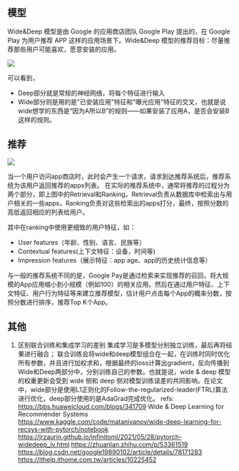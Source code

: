
## 模型
Wide&Deep 模型是由 Google 的应用商店团队 Google Play 提出的，在 Google Play 为用户推荐 APP 这样的应用场景下。Wide&Deep 模型的推荐目标：尽量推荐那些用户可能喜欢，愿意安装的应用。

![](./alg_rec_deepWide/1.png)

可以看到，
- Deep部分就是常规的神经网络，将每个特征进行输入
- Wide部分则是用的是"已安装应用"特征和"曝光应用"特征的交叉，也就是说wide想学的东西是“因为A所以B”的规则——如果安装了应用A，是否会安装B这样的规则。

## 推荐
![](./alg_rec_deepWide/2.png)

当一个用户访问app商店时，此时会产生一个请求，请求到达推荐系统后，推荐系统为该用户返回推荐的apps列表。
在实际的推荐系统中，通常将推荐的过程分为两个部分，即上图中的Retrieval和Ranking，Retrieval负责从数据库中检索出与用户相关的一些apps，Ranking负责对这些检索出的apps打分，最终，按照分数的高低返回相应的列表给用户。


其中在ranking中使用更细致的用户特征，如：

- User features（年龄、性别、语言、民族等）
- Contextual features(上下文特征：设备，时间等)
- Impression features（展示特征：app age、app的历史统计信息等）

与一般的推荐系统不同的是，Google Pay是通过检索来实现推荐的召回，将大规模的App应用缩小到小规模（例如100）的相关应用。然后在通过用户特征、上下文特征、用户行为特征等来建立推荐模型，估计用户点击每个App的概率分数，按照分数进行排序，推荐Top K个App。


## 其他

1. 区别联合训练和集成学习的差别
集成学习是多模型分别独立训练，最后再将结果进行融合；
联合训练会将wide和deep模型组合在一起，在训练时同时优化所有参数，并且进行加权求和，根据最终的loss计算出gradient，反向传播到Wide和Deep两部分中，分别训练自己的参数。也就是说，wide & deep 模型的权重更新会受到 wide 侧和 deep 侧对模型训练误差的共同影响。在论文中，wide部分是使用L1正则化的Follow-the-regularized-leader(FTRL)算法进行优化，deep部分使用的是AdaGrad完成优化。
refs:
https://bbs.huaweicloud.com/blogs/341709
Wide & Deep Learning for Recommender Systems
https://www.kaggle.com/code/matanivanov/wide-deep-learning-for-recsys-with-pytorch/notebook
https://jrzaurin.github.io/infinitoml/2021/05/28/pytorch-widedeep_iv.html
https://zhuanlan.zhihu.com/p/53361519
https://blog.csdn.net/google19890102/article/details/78171283
https://ithelp.ithome.com.tw/articles/10225452